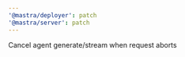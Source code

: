 ```yaml
---
'@mastra/deployer': patch
'@mastra/server': patch
---
```


Cancel agent generate/stream when request aborts
